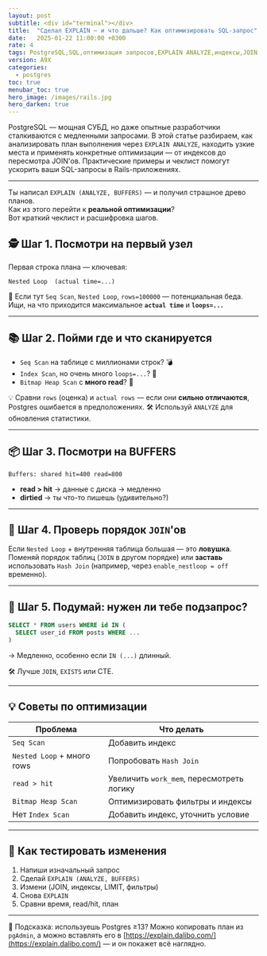 ```yaml
---
layout: post
subtitle: <div id="terminal"></div>
title:  "Сделал EXPLAIN — и что дальше? Как оптимизировать SQL-запрос"
date:   2025-01-22 11:00:00 +0300
rate: 4
tags: PostgreSQL,SQL,оптимизация запросов,EXPLAIN ANALYZE,индексы,JOIN
version: A9X
categories:
  - postgres
toc: true
menubar_toc: true
hero_image: /images/rails.jpg
hero_darken: true
---
```

PostgreSQL — мощная СУБД, но даже опытные разработчики сталкиваются с медленными запросами. В этой статье разбираем, как анализировать план выполнения через `EXPLAIN ANALYZE`, находить узкие места и применять конкретные оптимизации — от индексов до пересмотра JOIN'ов. Практические примеры и чеклист помогут ускорить ваши SQL-запросы в Rails-приложениях.

---

Ты написал `EXPLAIN (ANALYZE, BUFFERS)` — и получил страшное древо планов.  
Как из этого перейти к **реальной оптимизации**?  
Вот краткий чеклист и расшифровка шагов.

## 🕵️ Шаг 1. Посмотри на **первый узел**

Первая строка плана — ключевая:

```text
Nested Loop  (actual time=...)
````

📌 Если тут `Seq Scan`, `Nested Loop`, `rows=100000` — потенциальная беда.
Ищи, на что приходится максимальное **`actual time`** и **`loops=...`**

---

## 📚 Шаг 2. Пойми **где и что сканируется**

* `Seq Scan` на таблице с миллионами строк? 💣
* `Index Scan`, но очень много `loops=...`? 🔁
* `Bitmap Heap Scan` с **много read**? 💾

💡 Сравни `rows` (оценка) и `actual rows` — если они **сильно отличаются**, Postgres ошибается в предположениях.
🛠 Используй `ANALYZE` для обновления статистики.

---

## 📦 Шаг 3. Посмотри на BUFFERS

```text
Buffers: shared hit=400 read=800
```

* **read > hit** → данные с диска → медленно
* **dirtied** → ты что-то пишешь (удивительно?)

---

## 🔄 Шаг 4. Проверь порядок `JOIN`'ов

Если `Nested Loop` + внутренняя таблица большая — это **ловушка**.
Поменяй порядок таблиц (`JOIN` в другом порядке) или **заставь** использовать `Hash Join` (например, через `enable_nestloop = off` временно).

---

## 🧠 Шаг 5. Подумай: нужен ли тебе подзапрос?

```sql
SELECT * FROM users WHERE id IN (
  SELECT user_id FROM posts WHERE ...
)
```

→ Медленно, особенно если `IN (...)` длинный.

🛠 Лучше `JOIN`, `EXISTS` или CTE.

---

## 💡 Советы по оптимизации

| Проблема                   | Что делать                                |
| -------------------------- | ----------------------------------------- |
| `Seq Scan`                 | Добавить индекс                           |
| `Nested Loop` + много rows | Попробовать `Hash Join`                   |
| `read > hit`               | Увеличить `work_mem`, пересмотреть логику |
| `Bitmap Heap Scan`         | Оптимизировать фильтры и индексы          |
| Нет `Index Scan`           | Добавить индекс, уточнить условие         |

---

## 🧪 Как тестировать изменения

1. Напиши изначальный запрос
2. Сделай `EXPLAIN (ANALYZE, BUFFERS)`
3. Измени (JOIN, индексы, LIMIT, фильтры)
4. Снова `EXPLAIN`
5. Сравни время, read/hit, план

---

💬 Подсказка: используешь Postgres ≥13? Можно копировать план из `pgAdmin`, а можно вставлять его в [https://explain.dalibo.com/](https://explain.dalibo.com/) — и он покажет всё наглядно.
